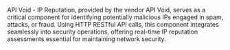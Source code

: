 API Void - IP Reputation, provided by the vendor API Void, serves as a critical component for identifying potentially malicious IPs engaged in spam, attacks, or fraud. Using HTTP RESTful API calls, this component integrates seamlessly into security operations, offering real-time IP reputation assessments essential for maintaining network security.
